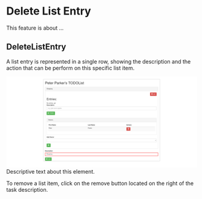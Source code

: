 # Delete List Entry

This feature is about ...

## DeleteListEntry

A list entry is represented in a single row, showing the description and the action that can be perform on this specific list item.


![removinglistentry](./removinglistentry.png)
Descriptive text about this element.

To remove a list item, click on the remove button located on the right of the task description.


